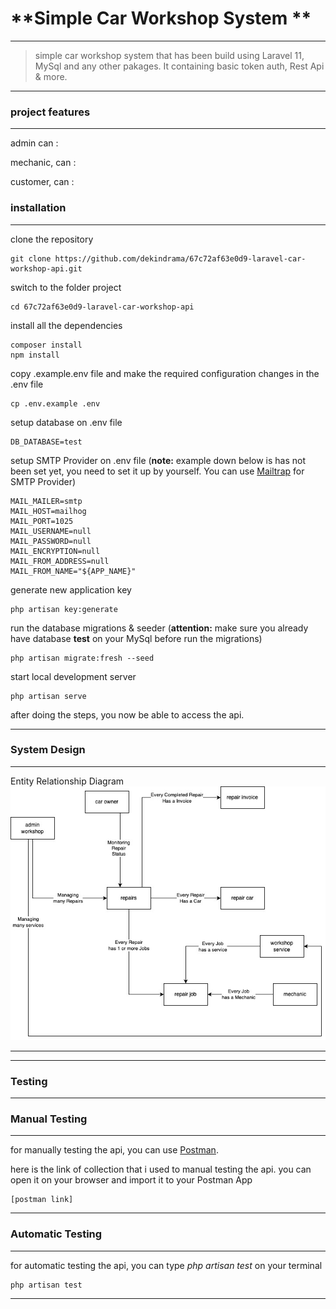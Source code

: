 # **Simple Car Workshop System **

---

> simple car workshop system that has been build using Laravel 11, MySql and any other pakages. It containing basic token auth, Rest Api & more.

---

### **project features**

---

admin can :

mechanic, can :

customer, can :

### **installation**

---

clone the repository

```
git clone https://github.com/dekindrama/67c72af63e0d9-laravel-car-workshop-api.git
```

switch to the folder project

```
cd 67c72af63e0d9-laravel-car-workshop-api
```

install all the dependencies

```
composer install
npm install
```

copy .example.env file and make the required configuration changes in the .env file

```
cp .env.example .env
```

setup database on .env file

```
DB_DATABASE=test
```

setup SMTP Provider on .env file (**note:** example down below is has not been set yet, you need to set it up by yourself. You can use [Mailtrap](https://mailtrap.io/) for SMTP Provider)

```
MAIL_MAILER=smtp
MAIL_HOST=mailhog
MAIL_PORT=1025
MAIL_USERNAME=null
MAIL_PASSWORD=null
MAIL_ENCRYPTION=null
MAIL_FROM_ADDRESS=null
MAIL_FROM_NAME="${APP_NAME}"
```

generate new application key

```
php artisan key:generate
```

run the database migrations & seeder (**attention:** make sure you already have database **test** on your MySql before run the migrations)

```
php artisan migrate:fresh --seed
```

start local development server

```
php artisan serve
```

after doing the steps, you now be able to access the api.

---

### **System Design**

---

Entity Relationship Diagram
![image](/documentations/ERD-ERD.jpg)

---

---

### **Testing**

---

### Manual Testing

---

for manually testing the api, you can use [Postman](https://www.postman.com/downloads/).

here is the link of collection that i used to manual testing the api. you can open it on your browser and import it to your Postman App

```
[postman link]
```

---

### Automatic Testing

---

for automatic testing the api, you can type _php artisan test_ on your terminal

```
php artisan test
```

---
